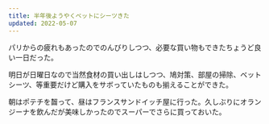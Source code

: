 ```yaml
---
title: 半年後ようやくベットにシーツきた
updated: 2022-05-07
---
```


パリからの疲れもあったのでのんびりしつつ、必要な買い物もできたちょうど良い一日だった。

明日が日曜日なので当然食材の買い出しはしつつ、鳩対策、部屋の掃除、ベットシーツ、等重要だけど購入をサボっていたものも揃えることができた。

朝はポテチを齧って、昼はフランスサンドイッチ屋に行った。久しぶりにオランジーナを飲んだが美味しかったのでスーパーでさらに買っておいた。
